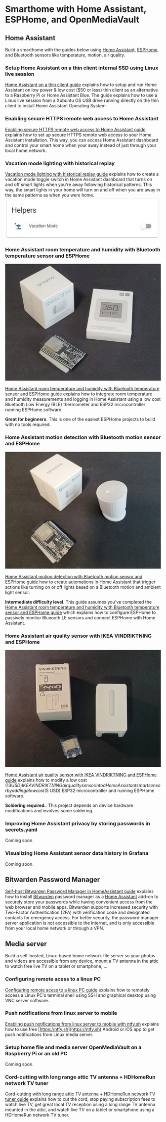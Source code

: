# Smarthome with Home Assistant, ESPHome, and OpenMediaVault

## Home Assistant  
Build a smarthome with the guides below using [Home Assistant](https://www.home-assistant.io/), [ESPHome](https://esphome.io), and Bluetooth sensors like temperature, motion, air quality.

### Setup Home Assistant on a thin client internal SSD using Linux live session
[Home Assistant on a thin client guide](home-assistant/hassio-thin-client-setup.md) explains how to setup and run Home Assistant on low power & low cost ($50 or less) thin client as an alternative to a Raspberry Pi or Home Assistant Blue. The guide explains how to use a Linux live session from a Xubuntu OS USB drive running directly on the thin client to install Home Assistant Operating System.

### Enabling secure HTTPS remote web access to Home Assistant
[Enabling secure HTTPS remote web access to Home Assistant guide](home-assistant/hassio-https-remote-access.md) explains how to set up secure HTTPS remote web access to your Home Assistant installation. This way, you can access Home Assistant dashboard and control your smart home when your away instead of just through your local home network.

### Vacation mode lighting with historical replay
[Vacation mode lighting with historical replay guide](home-assistant/hassio-vacation-mode.md) explains how to create a vacation mode toggle switch in Home Assistant dashboard that turns on and off smart lights when you're away following historical patterns. This way, the smart lights in your home will turn on and off when you are away in the same patterns as when you were home.  
![Home Assistant vacation mode](home-assistant/images/hassio-vacation-mode.jpg)

### Home Assistant room temperature and humidity with Bluetooth temperature sensor and ESPHome
![Bluetooth LE temperature sensor and ESP32 microcontroller](esphome/images/img9.jpg)

[Home Assistant room temperature and humidity with Bluetooth temperature sensor and ESPHome guide](esphome/ble-temperature-sensor.md) explains how to integrate room temperature and humidity measurements and logging in Home Assistant using a low cost Bluetooth Low Energy (BLE) thermometer and ESP32 microcontroller running ESPHome software.  

**Great for beginners**. This is one of the easiest ESPHome projects to build with no tools required.  

### Home Assistant motion detection with Bluetooth motion sensor and ESPHome
![Bluetooth LE motion sensor and ESP32 microcontroller](esphome/images/img8.jpg)

[Home Assistant motion detection with Bluetooth motion sensor and ESPHome guide](esphome/ble-motion-sensor.md) how to create automations in Home Assistant that trigger actions like turning on or off lights based on a Bluetooth motion and ambient light sensor. 

**Intermediate difficulty level**. This guide assumes you've completed the [Home Assistant room temperature and humidity with Bluetooth temperature sensor and ESPHome guide](ble-temperature-sensor.md) which explains how to configure ESPHome to passively monitor Blueooth LE sensors and connect ESPHome with Home Assistant. 

### Home Assistant air quality sensor with IKEA VINDRIKTNING and ESPHome
![IKEA VINDRIKTNING air quality sensor and ESP32 microcontroller](esphome/images/img1.jpg)

[Home Assistant air quality sensor with IKEA VINDRIKTNING and ESPHome guide](esphome/particulate-sensor.md) explains how to modify a low cost ($13 USD) IKEA VINDRIKTNING air quality sensor into a Home Assistant smart sensor by adding a low cost ($5 USD) ESP32 microcontroller and running ESPHome software.

**Soldering required.**. This project depends on device hardware modifications and involves some soldering.

### Improving Home Assistant privacy by storing passwords in secrets.yaml
Coming soon.

### Visualizing Home Assistant sensor data history in Grafana
Coming soon.

## Bitwarden Password Manager
[Self-host Bitwarden Password Manager in HomeAssistant guide](bitwarden/bitwarden-password-manager.md) explains how to install [Bitwarden](https://bitwarden.com) password manager as a [Home Assistant](https://www.home-assistant.io/) add-on to securely store your passwords while having convenient access from the web browser and mobile apps. Bitwarden supports increased security with Two-Factor Authentication (2FA) with verification code and designated contacts for emergency access. For better security, the password manager server application is not accessible to the internet, and is only accessible from your local home network or through a VPN.  

## Media server  
Build a self-hosted, Linux-based home network file server so your photos and videos are accessible from any device, mount a TV antenna in the attic to watch free live TV on a tablet or smartphone, ...

### Configuring remote acess to a linux PC
[Configuring remote acess to a linux PC guide](media-server/linux-remote-access.md) explains how to remotely access a Linux PC's terminal shell using SSH and graphical desktop using VNC server software.  

### Push notifications from linux server to mobile
[Enabling push notifications from linux server to mobile with ntfy.sh](media-server/push-notifications-ntfy.md)
explains how to use free [https://ntfy.sh](https://ntfy.sh) Android or iOS app to get push notifications from Linux media server.  

### Setup home file and media server OpenMediaVault on a Raspberry Pi or an old PC
Coming soon.

### Cord-cutting with long range attic TV antenna + HDHomeRun network TV tuner
[Cord-cutting with long range attic TV antenna + HDHomeRun network TV tuner guide](media-server/attic-tv-antenna.md) explains how to cut the cord, stop paying subscription fees to watch live TV, get great local TV reception using a long range TV antenna mounted in the attic, and watch live TV on a tablet or smartphone using a HDHomeRun network TV tuner.
